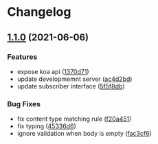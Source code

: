 # Changelog

## [1.1.0](https://www.github.com/poying/websub/compare/v1.0.3...v1.1.0) (2021-06-06)


### Features

* expose koa api ([1370d71](https://www.github.com/poying/websub/commit/1370d711d5479cd5f0ef2859ab48e819d9a920a2))
* update developmemnt server ([ac4d2bd](https://www.github.com/poying/websub/commit/ac4d2bd774ee090d7684cdcd41e8118a734fa747))
* update subscriber interface ([5f5f8db](https://www.github.com/poying/websub/commit/5f5f8db4e30427d4fc14d4c17b118141a5c337cb))


### Bug Fixes

* fix content type matching rule ([f20a451](https://www.github.com/poying/websub/commit/f20a4511f22d5bdc7d39a00ed0768d3cd77fbb39))
* fix typing ([45336d6](https://www.github.com/poying/websub/commit/45336d6c99b1979975870eecdba98f1723b37f63))
* ignore validation when body is empty ([fac3cf6](https://www.github.com/poying/websub/commit/fac3cf643bf18259ff60a417fff419763ed5647b))
